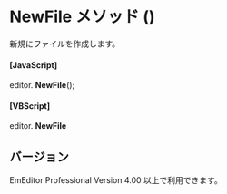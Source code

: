 # NewFile メソッド ()

新規にファイルを作成します。

#### \[JavaScript\]

editor. **NewFile**();

#### \[VBScript\]

editor. **NewFile**

## バージョン

EmEditor Professional Version 4.00 以上で利用できます。